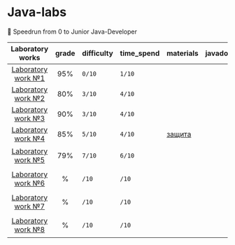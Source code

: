# Java-labs
📒 Speedrun from 0 to Junior Java-Developer

|    **Laboratory works**    | **grade** | **difficulty** | **time_spend**  | **materials** | **javadoc** | **status** |
|:--------------------------:|:---------:|:---------------|:----------------|:--------------|:-----------:| :-----------:|
| [Laboratory work №1](lab1) |   	95%	   | `0/10`           |   `1/10`		     |               |             |  done✅ |
| [Laboratory work №2](lab2) |    80%    | `3/10`	          |   `4/10`	       |               |             |	done✅|
| [Laboratory work №3](lab3) |   	90%	   | `3/10`           | 	`4/10`         |               |             |  done✅ |
| [Laboratory work №4](lab4) |   	85%	   | `5/10`           | 	`4/10`         |  [защита](https://docs.google.com/document/d/1Taf-X0wgn1qAw74n5DjuNcbWJqFeCFkURIQ17130BB4/edit)             |             |  done✅ |
| [Laboratory work №5](lab5) |   	79%	   | `7/10`           | 	`6/10`         |               |             | 	in process✏️ |
| [Laboratory work №6](lab6) |   	%	   | `/10`           | 	`/10`         |               |             | 	in process✏️ |
| [Laboratory work №7](lab5) |  	%	   | `/10`           | 	`/10`         |               |             | 	in process✏️ |
| [Laboratory work №8](lab5) |   	%	   | `/10`           | 	`/10`         |               |             | 	in process✏️ |


